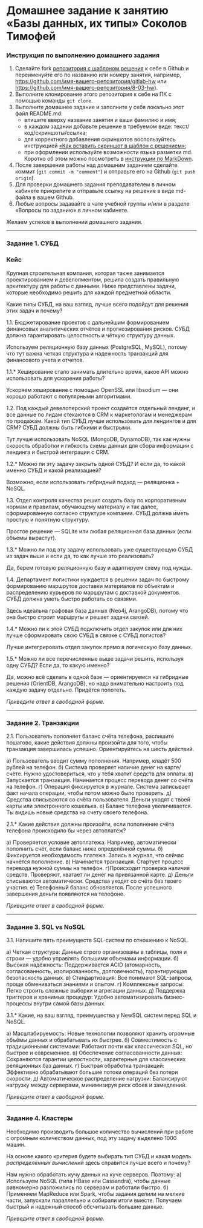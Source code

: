 # Домашнее задание к занятию «Базы данных, их типы» Соколов Тимофей

### Инструкция по выполнению домашнего задания

1. Сделайте fork [репозитория c шаблоном решения](https://github.com/netology-code/sys-pattern-homework) к себе в Github и переименуйте его по названию или номеру занятия, например, https://github.com/имя-вашего-репозитория/gitlab-hw или https://github.com/имя-вашего-репозитория/8-03-hw).
2. Выполните клонирование этого репозитория к себе на ПК с помощью команды `git clone`.
3. Выполните домашнее задание и заполните у себя локально этот файл README.md:
   - впишите вверху название занятия и ваши фамилию и имя;
   - в каждом задании добавьте решение в требуемом виде: текст/код/скриншоты/ссылка;
   - для корректного добавления скриншотов воспользуйтесь инструкцией [«Как вставить скриншот в шаблон с решением»](https://github.com/netology-code/sys-pattern-homework/blob/main/screen-instruction.md);
   - при оформлении используйте возможности языка разметки md. Коротко об этом можно посмотреть в [инструкции по MarkDown](https://github.com/netology-code/sys-pattern-homework/blob/main/md-instruction.md).
4. После завершения работы над домашним заданием сделайте коммит (`git commit -m "comment"`) и отправьте его на Github (`git push origin`).
5. Для проверки домашнего задания преподавателем в личном кабинете прикрепите и отправьте ссылку на решение в виде md-файла в вашем Github.
6. Любые вопросы задавайте в чате учебной группы и/или в разделе «Вопросы по заданию» в личном кабинете.

Желаем успехов в выполнении домашнего задания.

---

### Задание 1. СУБД

### Кейс
Крупная строительная компания, которая также занимается проектированием и девелопментом, решила создать 
правильную архитектуру для работы с данными. Ниже представлены задачи, которые необходимо решить для
каждой предметной области. 

Какие типы СУБД, на ваш взгляд, лучше всего подойдут для решения этих задач и почему? 
 
1.1. Бюджетирование проектов с дальнейшим формированием финансовых аналитических отчётов и прогнозирования рисков.
СУБД должна гарантировать целостность и чёткую структуру данных.

Используем реляционную базу данных (PostgreSQL, MySQL), потому что тут важна четкая структура и надежность транзакций для финансового учета и отчетов.

1.1.* Хеширование стало занимать длительно время, какое API можно использовать для ускорения работы? 

Ускоряем хеширование с помощью OpenSSL или libsodium — они хорошо работают с популярными алгоритмами.

1.2. Под каждый девелоперский проект создаётся отдельный лендинг, и все данные по лидам стекаются в CRM к 
маркетологам и менеджерам по продажам. Какой тип СУБД лучше использовать для лендингов и для CRM? 
СУБД должны быть гибкими и быстрыми.

Тут лучше использовать NoSQL (MongoDB, DynamoDB), так как нужны скорость обработки и гибкость схемы данных для сбора информации с лендинга и быстрой интеграции с CRM.

1.2.* Можно ли эту задачу закрыть одной СУБД? И если да, то какой именно СУБД и какой реализацией?

Возможно, если использовать гибридный подход — реляционка + NoSQL.

1.3. Отдел контроля качества решил создать базу по корпоративным нормам и правилам, обучающему материалу 
и так далее, сформированную согласно структуре компании. СУБД должна иметь простую и понятную структуру.

Простое решение — SQLite или любая реляционная база данных (если объемы вырастут).

1.3.* Можно ли под эту задачу использовать уже существующую СУБД из задач выше и если да, то как лучше это 
реализовать?

Да, берем готовую реляционную базу и адаптируем схему под нужды.

1.4. Департамент логистики нуждается в решении задач по быстрому формированию маршрутов доставки материалов 
по объектам и распределению курьеров по маршрутам с доставкой документов. СУБД должна уметь быстро работать
со связями.

Здесь идеальна графовая база данных (Neo4j, ArangoDB), потому что она быстро строит маршруты и решает задачи связей.

1.4.* Можно ли к этой СУБД подключить отдел закупок или для них лучше сформировать свою СУБД в связке с СУБД 
логистов?

Лучше интегрировать отдел закупок прямо в логическую базу данных.

1.5.* Можно ли все перечисленные выше задачи решить, используя одну СУБД? Если да, то какую именно?

Да, можно всё сделать в одной базе — ориентируемся на гибридные решения (OrientDB, ArangoDB), но надо внимательно настроить под каждую задачу отдельно. Придётся попотеть.

*Приведите ответ в свободной форме.*

---

### Задание 2. Транзакции

2.1. Пользователь пополняет баланс счёта телефона, распишите пошагово, какие действия должны произойти для того, чтобы 
транзакция завершилась успешно. Ориентируйтесь на шесть действий.

а) Пользователь вводит сумму пополнения. Например, кладёт 500 рублей на телефон.
б) Система проверяет наличие денег на карте/счёте. Нужно удостовериться, что у тебя хватит средств для оплаты.
в) Запускается транзакция. Начинается процесс перевода денег со счёта на телефон.
г) Операция фиксируется в журнале. Система записывает факт начала операции, чтобы потом можно было проверить.
д) Средства списываются со счёта пользователя. Деньги уходят с твоей карты или электронного кошелька.
е) Баланс телефона увеличивается. Ты видишь новые средства на счету своего телефона.

2.1.* Какие действия должны произойти, если пополнение счёта телефона происходило бы через автоплатёж?

а) Проверяется условие автоплатежа. Например, автоматически пополнить счёт, если баланс ниже определённой суммы.
б) Фиксируется необходимость платежа. Запись в журнал, что сейчас начнётся пополнение.
в) Начинается транзакция. Стартует процесс перевода нужной суммы на телефон.
г)Происходит проверка наличия средств. Проверяют, хватает ли денег на привязанной карте.
д) Деньги списываются автоматически. Средства уходят со счёта без твоего участия.
е) Телефонный баланс обновляется. После успешного завершения деньги появляются на телефоне.

*Приведите ответ в свободной форме.*

---

### Задание 3. SQL vs NoSQL

3.1. Напишите пять преимуществ SQL-систем по отношению к NoSQL. 

а) Четкая структура: Данные строго организованы в таблицы, поля и строки — удобно управлять большими объемами информации.
б) Высокая надёжность: Поддерживается ACID (атомарность, согласованность, изолированность, долговечность), гарантирующая безопасность данных.
в) Стандартизация: Все понимают SQL-запросы, проще обмениваться знаниями и опытом.
г) Комплексные запросы: Легко строить сложные выборки и агрегации данных.
д) Поддержка триггеров и хранимых процедур: Удобно автоматизировать бизнес-процессы внутри самой базы данных.

3.1.* Какие, на ваш взгляд, преимущества у NewSQL систем перед SQL и NoSQL.

а) Масштабируемость: Новые технологии позволяют хранить огромные объёмы данных и обрабатывать их быстрее.
б) Совместимость с традиционными системами: Работают почти как классическая SQL, но быстрее и современнее.
в) Обеспечение согласованности данных: Сохраняются гарантии целостности, характерные для классических реляционных баз данных.
г) Быстрая обработка транзакций: Эффективно обрабатывают большие потоки операций без потери скорости.
д) Автоматическое распределение нагрузки: Балансируют нагрузку между серверами, минимизируя риск сбоев и замедлений.

*Приведите ответ в свободной форме.*

---

### Задание 4. Кластеры

Необходимо производить большое количество вычислений при работе с огромным количеством данных, под эту задачу 
выделено 1000 машин. 

На основе какого критерия будете выбирать тип СУБД и какая модель *распределённых вычислений* 
здесь справится лучше всего и почему?

Нам нужно обработать кучу данных на куче серверов. Поэтому:
а) Используем NoSQL (типа HBase или Cassandra), чтобы данные равномерно разложились по серверам и работали быстро.
б) Применяем MapReduce или Spark, чтобы задания делили на мелкие части, запускали параллельно и собирали итоги вместе.
Получаем быстрый и надежный способ обсчитывать большие данные.

*Приведите ответ в свободной форме.*
